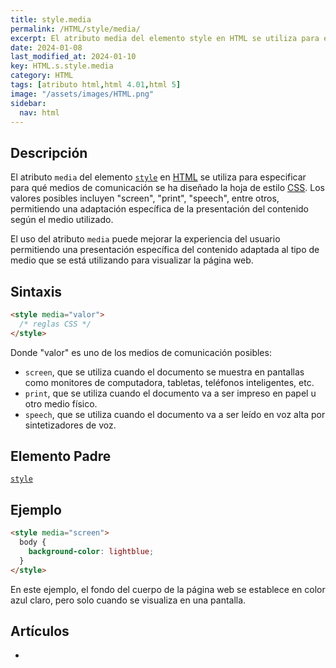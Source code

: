 ```yaml
---
title: style.media
permalink: /HTML/style/media/
excerpt: El atributo media del elemento style en HTML se utiliza para especificar la presentación del contenido según el medio utilizado, como pantalla, impresión o voz.
date: 2024-01-08
last_modified_at: 2024-01-10
key: HTML.s.style.media
category: HTML
tags: [atributo html,html 4.01,html 5]
image: "/assets/images/HTML.png"
sidebar:
  nav: html
---
```


## Descripción


El atributo `media` del elemento [`style`](https://www.w3api.com/HTML/style-elemento/) en [HTML](https://www.manualweb.net/html/) se utiliza para especificar para qué medios de comunicación se ha diseñado la hoja de estilo [CSS](https://www.manualweb.net/css/). Los valores posibles incluyen "screen", "print", "speech", entre otros, permitiendo una adaptación específica de la presentación del contenido según el medio utilizado.


El uso del atributo `media` puede mejorar la experiencia del usuario permitiendo una presentación específica del contenido adaptada al tipo de medio que se está utilizando para visualizar la página web.


## Sintaxis


```html
<style media="valor">
  /* reglas CSS */
</style>

```


Donde "valor" es uno de los medios de comunicación posibles:

- `screen`, que se utiliza cuando el documento se muestra en pantallas como monitores de computadora, tabletas, teléfonos inteligentes, etc.
- `print`, que se utiliza cuando el documento va a ser impreso en papel u otro medio físico.
- `speech`, que se utiliza cuando el documento va a ser leído en voz alta por sintetizadores de voz.

## Elemento Padre


[`style`](https://www.w3api.com/HTML/style/)


## Ejemplo


```html
<style media="screen">
  body {
    background-color: lightblue;
  }
</style>

```


En este ejemplo, el fondo del cuerpo de la página web se establece en color azul claro, pero solo cuando se visualiza en una pantalla.


## Artículos

- 

